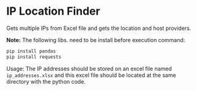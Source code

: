 # IP Location Finder

Gets multiple IPs from Excel file and gets the location and host providers.

__Note:__ The following libs. need to be install before execution command:

```bash
pip install pandas
pip install requests
```

Usage: The IP addresses should be stored on an excel file named ```ip_addresses.xlsx``` and this excel file should be located at the same directory with the python code.
